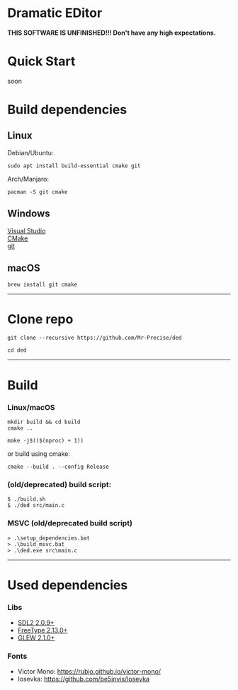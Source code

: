 # Dramatic EDitor

**THIS SOFTWARE IS UNFINISHED!!! Don't have any high expectations.**

# Quick Start
soon

# Build dependencies
## Linux
Debian/Ubuntu:
```
sudo apt install build-essential cmake git
```
Arch/Manjaro:  
```
pacman -S git cmake
```
## Windows
[Visual Studio](https://visualstudio.microsoft.com/)  
[CMake](https://cmake.org/download/)  
[git](https://github.com/git-for-windows/git/releases/latest)

## macOS
```
brew install git cmake
```
---
# Clone repo

```
git clone --recursive https://github.com/Mr-Precise/ded

cd ded
```
---
# Build
### Linux/macOS
```
mkdir build && cd build  
cmake ..
```
```
make -j$(($(nproc) + 1))
```
or build using cmake:
```
cmake --build . --config Release
```

### (old/deprecated) build script:
```console
$ ./build.sh
$ ./ded src/main.c
```

### MSVC (old/deprecated build script)
```console
> .\setup_dependencies.bat
> .\build_msvc.bat
> .\ded.exe src\main.c
```
---
# Used dependencies

### Libs

- [SDL2 2.0.9+](https://www.libsdl.org/)
- [FreeType 2.13.0+](https://freetype.org/)
- [GLEW 2.1.0+](https://glew.sourceforge.net/)

### Fonts

- Victor Mono: https://rubjo.github.io/victor-mono/
- Iosevka: https://github.com/be5invis/Iosevka
